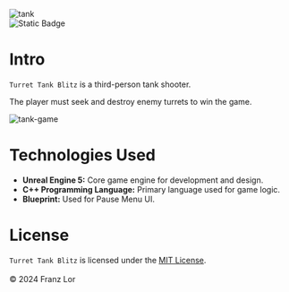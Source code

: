![tank](https://github.com/user-attachments/assets/73a08a53-234c-44c4-a397-1819087a3a9b)
<br>
![Static Badge](https://img.shields.io/badge/version-v1.0-blue?style=flat)

# Intro
`Turret Tank Blitz` is a third-person tank shooter. <br>

The player must seek and destroy enemy turrets to win the game. <br>

![tank-game](https://github.com/user-attachments/assets/a567387e-0b2e-44fa-a334-c6c627efa869)
  
# Technologies Used
- **Unreal Engine 5:** Core game engine for development and design.
- **C++ Programming Language:** Primary language used for game logic.
- **Blueprint:** Used for Pause Menu UI.


# License
   `Turret Tank Blitz` is licensed under the [MIT License](https://github.com/FranzLor/TurretTankBlitz/blob/main/MIT%20LICENSE). <br>
   <br> © 2024 Franz Lor
